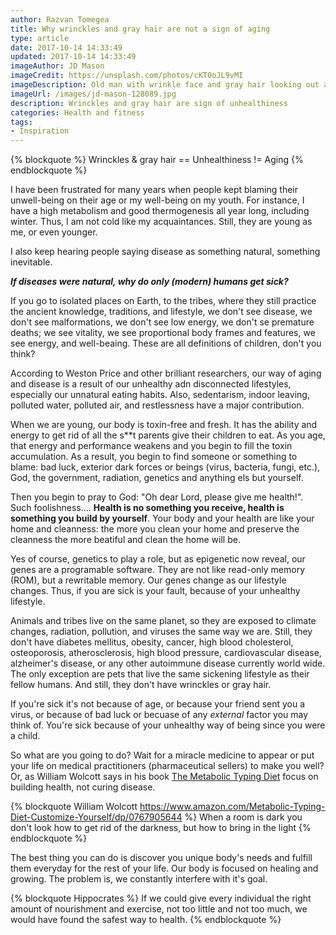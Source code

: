 ```yaml
---
author: Razvan Tomegea
title: Why wrinckles and gray hair are not a sign of aging
type: article
date: 2017-10-14 14:33:49
updated: 2017-10-14 14:33:49
imageAuthor: JD Mason
imageCredit: https://unsplash.com/photos/cKT0oJL9vMI
imageDescription: Old man with wrinkle face and gray hair looking out and using a hearing aid.
imageUrl: /images/jd-mason-128089.jpg
description: Wrinckles and gray hair are sign of unhealthiness
categories: Health and fitness
tags:
- Inspiration
---
```

{% blockquote %}
Wrinckles & gray hair == Unhealthiness != Aging
{% endblockquote %}

<!-- more -->

I have been frustrated for many years when people kept blaming their unwell-being on their age or my well-being on my youth. For instance, I have a high metabolism and good thermogenesis all year long, including winter. Thus, I am not cold like my acquaintances. Still, they are young as me, or even younger.

I also keep hearing people saying disease as something natural, something inevitable.

***If diseases were natural, why do only (modern) humans get sick?***

If you go to isolated places on Earth, to the tribes, where they still practice the ancient knowledge, traditions, and lifestyle, we don't see disease, we don't see malformations, we don't see low energy, we don't se premature deaths; we see vitality, we see proportional body frames and features, we see energy, and well-beaing. These are all definitions of children, don't you think?

According to Weston Price and other brilliant researchers, our way of aging and disease is a result of our unhealthy adn disconnected lifestyles, especially our unnatural eating habits. Also, sedentarism, indoor leaving, polluted water, polluted air, and restlessness have a major contribution.

When we are young, our body is toxin-free and fresh. It has the ability and energy to get rid of all the s**t parents give their children to eat. As you age, that energy and performance weakens and you begin to fill the toxin accumulation. As a result, you begin to find someone or something to blame: bad luck, exterior dark forces or beings (virus, bacteria, fungi, etc.), God, the government, radiation, genetics and anything els but yourself.

Then you begin to pray to God: "Oh dear Lord, please give me health!". Such foolishness.... **Health is no something you receive, health is something you build by yourself**. Your body and your health are like your home and cleanness: the more you clean your home and preserve the cleanness the more beatiful and clean the home will be.

Yes of course, genetics to play a role, but as epigenetic now reveal, our genes are a programable software. They are not like read-only memory (ROM), but a rewritable memory. Our genes change as our lifestyle changes. Thus, if you are sick is your fault, because of your unhealthy lifestyle.

Animals and tribes live on the same planet, so they are exposed to climate changes, radiation, pollution, and viruses the same way we are. Still, they don't have diabetes mellitus, obesity, cancer, high blood cholesterol, osteoporosis, atherosclerosis, high blood pressure, cardiovascular disease, alzheimer's disease, or any other autoimmune disease currently world wide. The only exception are pets that live the same sickening lifestyle as their fellow humans. And still, they don't have wrinckles or gray hair.

If you're sick it's not because of age, or because your friend sent you a virus, or because of bad luck or becuase of any *external* factor you may think of. You're sick because of your unhealthy way of being since you were a child.

So what are you going to do? Wait for a miracle medicine to appear or put your life on medical practitioners (pharmaceutical sellers) to make you well? Or, as William Wolcott says in his book [The Metabolic Typing Diet](https://www.amazon.com/Metabolic-Typing-Diet-Customize-Yourself/dp/0767905644) focus on building health, not curing disease.

{% blockquote William Wolcott https://www.amazon.com/Metabolic-Typing-Diet-Customize-Yourself/dp/0767905644 %}
When a room is dark you don't look how to get rid of the darkness, but how to bring in the light
{% endblockquote %}

The best thing you can do is discover you unique body's needs and fulfill them everyday for the rest of your life. Our body is focused on healing and growing. The problem is, we constantly interfere with it's goal.

{% blockquote Hippocrates %}
If we could give every individual the right amount of nourishment and exercise, not too little and not too much, we would have found the safest way to health.
{% endblockquote %}
